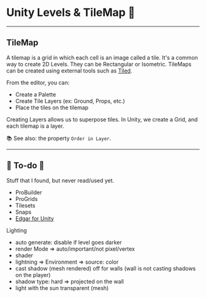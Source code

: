 # Unity Levels & TileMap 🧸

<hr class="sep-both">

## TileMap

<div class="row row-cols-lg-2"><div>

A tilemap is a grid in which each cell is an image called a tile. It's a common way to create 2D Levels. They can be Rectangular or Isometric. TileMaps can be created using external tools such as [Tiled](/games/_knowledge/game-tools/index.md#content-map-generation-tools).

From the editor, you can:

* Create a Palette
* Create Tile Layers (ex: Ground, Props, etc.)
* Place the tiles on the tilemap

Creating Layers allows us to superpose tiles. In Unity, we create a Grid, and each tilemap is a layer.

📚 See also: the property `Order in Layer`.
</div><div>
</div></div>

<hr class="sep-both">

## 👻 To-do 👻

Stuff that I found, but never read/used yet.

<div class="row row-cols-lg-2"><div>

* ProBuilder
* ProGrids
* Tilesets
* Snaps
* [Edgar for Unity](https://github.com/OndrejNepozitek/Edgar-Unity)
</div><div>

Lighting

* auto generate: disable if level goes darker
* render Mode => auto/important/not pixel/vertex
* shader
* lightning => Environment => source: color
* cast shadow (mesh rendered) off for walls (wall is not casting shadows on the player)
* shadow type: hard => projected on the wall
* light with the sun transparent (mesh)
</div></div>